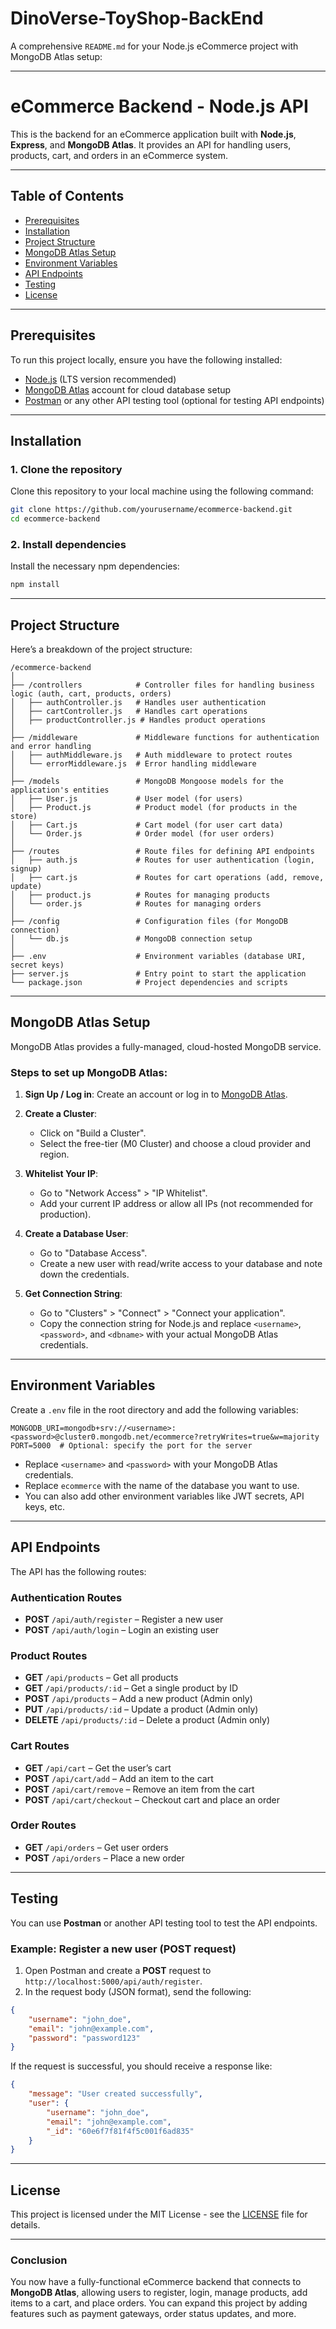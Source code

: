 # DinoVerse-ToyShop-BackEnd

A comprehensive `README.md` for your Node.js eCommerce project with MongoDB Atlas setup:

---

# eCommerce Backend - Node.js API

This is the backend for an eCommerce application built with **Node.js**, **Express**, and **MongoDB Atlas**. It provides an API for handling users, products, cart, and orders in an eCommerce system.

---

## Table of Contents

-   [Prerequisites](#prerequisites)
-   [Installation](#installation)
-   [Project Structure](#project-structure)
-   [MongoDB Atlas Setup](#mongodb-atlas-setup)
-   [Environment Variables](#environment-variables)
-   [API Endpoints](#api-endpoints)
-   [Testing](#testing)
-   [License](#license)

---

## Prerequisites

To run this project locally, ensure you have the following installed:

-   [Node.js](https://nodejs.org/en/) (LTS version recommended)
-   [MongoDB Atlas](https://www.mongodb.com/cloud/atlas) account for cloud database setup
-   [Postman](https://www.postman.com/) or any other API testing tool (optional for testing API endpoints)

---

## Installation

### 1. Clone the repository

Clone this repository to your local machine using the following command:

```bash
git clone https://github.com/yourusername/ecommerce-backend.git
cd ecommerce-backend
```

### 2. Install dependencies

Install the necessary npm dependencies:

```bash
npm install
```

---

## Project Structure

Here’s a breakdown of the project structure:

```
/ecommerce-backend
│
├── /controllers            # Controller files for handling business logic (auth, cart, products, orders)
│   ├── authController.js   # Handles user authentication
│   ├── cartController.js   # Handles cart operations
│   ├── productController.js # Handles product operations
│
├── /middleware             # Middleware functions for authentication and error handling
│   ├── authMiddleware.js   # Auth middleware to protect routes
│   └── errorMiddleware.js  # Error handling middleware
│
├── /models                 # MongoDB Mongoose models for the application's entities
│   ├── User.js             # User model (for users)
│   ├── Product.js          # Product model (for products in the store)
│   ├── Cart.js             # Cart model (for user cart data)
│   └── Order.js            # Order model (for user orders)
│
├── /routes                 # Route files for defining API endpoints
│   ├── auth.js             # Routes for user authentication (login, signup)
│   ├── cart.js             # Routes for cart operations (add, remove, update)
│   ├── product.js          # Routes for managing products
│   └── order.js            # Routes for managing orders
│
├── /config                 # Configuration files (for MongoDB connection)
│   └── db.js               # MongoDB connection setup
│
├── .env                    # Environment variables (database URI, secret keys)
├── server.js               # Entry point to start the application
└── package.json            # Project dependencies and scripts
```

---

## MongoDB Atlas Setup

MongoDB Atlas provides a fully-managed, cloud-hosted MongoDB service.

### Steps to set up MongoDB Atlas:

1. **Sign Up / Log in**: Create an account or log in to [MongoDB Atlas](https://www.mongodb.com/cloud/atlas).
2. **Create a Cluster**:
    - Click on "Build a Cluster".
    - Select the free-tier (M0 Cluster) and choose a cloud provider and region.
3. **Whitelist Your IP**:

    - Go to "Network Access" > "IP Whitelist".
    - Add your current IP address or allow all IPs (not recommended for production).

4. **Create a Database User**:

    - Go to "Database Access".
    - Create a new user with read/write access to your database and note down the credentials.

5. **Get Connection String**:
    - Go to "Clusters" > "Connect" > "Connect your application".
    - Copy the connection string for Node.js and replace `<username>`, `<password>`, and `<dbname>` with your actual MongoDB Atlas credentials.

---

## Environment Variables

Create a `.env` file in the root directory and add the following variables:

```plaintext
MONGODB_URI=mongodb+srv://<username>:<password>@cluster0.mongodb.net/ecommerce?retryWrites=true&w=majority
PORT=5000  # Optional: specify the port for the server
```

-   Replace `<username>` and `<password>` with your MongoDB Atlas credentials.
-   Replace `ecommerce` with the name of the database you want to use.
-   You can also add other environment variables like JWT secrets, API keys, etc.

---

## API Endpoints

The API has the following routes:

### Authentication Routes

-   **POST** `/api/auth/register` – Register a new user
-   **POST** `/api/auth/login` – Login an existing user

### Product Routes

-   **GET** `/api/products` – Get all products
-   **GET** `/api/products/:id` – Get a single product by ID
-   **POST** `/api/products` – Add a new product (Admin only)
-   **PUT** `/api/products/:id` – Update a product (Admin only)
-   **DELETE** `/api/products/:id` – Delete a product (Admin only)

### Cart Routes

-   **GET** `/api/cart` – Get the user’s cart
-   **POST** `/api/cart/add` – Add an item to the cart
-   **POST** `/api/cart/remove` – Remove an item from the cart
-   **POST** `/api/cart/checkout` – Checkout cart and place an order

### Order Routes

-   **GET** `/api/orders` – Get user orders
-   **POST** `/api/orders` – Place a new order

---

## Testing

You can use **Postman** or another API testing tool to test the API endpoints.

### Example: Register a new user (POST request)

1. Open Postman and create a **POST** request to `http://localhost:5000/api/auth/register`.
2. In the request body (JSON format), send the following:

```json
{
    "username": "john_doe",
    "email": "john@example.com",
    "password": "password123"
}
```

If the request is successful, you should receive a response like:

```json
{
    "message": "User created successfully",
    "user": {
        "username": "john_doe",
        "email": "john@example.com",
        "_id": "60e6f7f81f4f5c001f6ad835"
    }
}
```

---

## License

This project is licensed under the MIT License - see the [LICENSE](LICENSE) file for details.

---

### Conclusion

You now have a fully-functional eCommerce backend that connects to **MongoDB Atlas**, allowing users to register, login, manage products, add items to a cart, and place orders. You can expand this project by adding features such as payment gateways, order status updates, and more.
